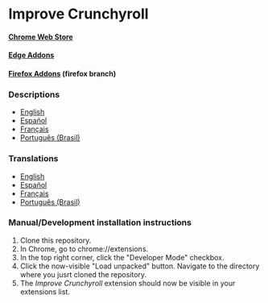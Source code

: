 # Improve Crunchyroll

#### [Chrome Web Store](https://chrome.google.com/webstore/detail/crunchyroll-bigger-player/elmhfjhlecffodalffipmgpploaihjgh)

#### [Edge Addons](https://microsoftedge.microsoft.com/addons/detail/improve-crunchyroll/jkdpkopdoookfdobegpdbacmbnlacgjk)

#### [Firefox Addons](https://addons.mozilla.org/en-US/firefox/addon/improve-crunchyroll) (firefox branch)

### Descriptions

- [English](docs/en/description.md)
- [Español](docs/es/description.md)
- [Français](docs/fr/description.md)
- [Português (Brasil)](docs/pt_BR/description.md)

### Translations

- [English](_locales/en/messages.json)
- [Español](_locales/es/messages.json)
- [Français](_locales/fr/messages.json)
- [Português (Brasil)](_locales/pt_BR/messages.json)

### Manual/Development installation instructions

1. Clone this repository.
2. In Chrome, go to chrome://extensions.
3. In the top right corner, click the "Developer Mode" checkbox.
4. Click the now-visible "Load unpacked" button. Navigate to the directory where you jusrt cloned the repository.
5. The _Improve Crunchyroll_ extension should now be visible in your extensions list.
